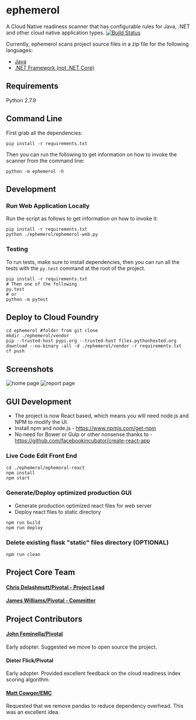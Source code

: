 # ephemerol
A Cloud Native readiness scanner that has configurable rules for Java, .NET and other cloud native application types.
[![Build Status](https://travis-ci.org/Pivotal-Field-Engineering/ephemerol.png?branch=master)](https://travis-ci.org/Pivotal-Field-Engineering/ephemerol)

Currently, ephemerol scans project source files in a zip file for the following languages:
* [Java](docs/Java.MD)
* [.NET Framework (not .NET Core)](docs/DotNet.MD)

## Requirements
Python 2.7.9

## Command Line
First grab all the dependencies:
```
pip install -r requirements.txt
```
Then you can run the following to get information on how to invoke the scanner from the command line:
```
python -m ephemerol -h
```

## Development
### Run Web Application Locally
Run the script as follows to get information on how to invoke it:
```
pip install -r requirements.txt
python ./ephemerol/ephemerol-web.py
```

### Testing
To run tests, make sure to install dependencies, then you can run all the tests with the `py.test` command at the root of the project.
```
pip install -r requirements.txt
# Then one of the following
py.test
# or
python -m pytest
```

## Deploy to Cloud Foundry
```
cd ephemerol #folder from git clone
mkdir ./ephemerol/vendor
pip --trusted-host pypi.org --trusted-host files.pythonhosted.org download --no-binary :all -d ./ephemerol/vendor -r requirements.txt
cf push
```

## Screenshots
![home page](screenshots/home.png)
![report page](screenshots/report.png)

## GUI Development
* The project is now React based, which means you will need node.js and NPM to modify the UI.
* Install npm and node.js - https://www.npmjs.com/get-npm
* No need for Bower or Gulp or other nonsense thanks to - https://github.com/facebookincubator/create-react-app

### Live Code Edit Front End
```
cd ./ephemerol/ephemoral-react
npm install
npm start
```

### Generate/Deploy optimized production GUI
* Generate production optimized react files for web server
* Deploy react files to static directory
```
npm run build
npm run deploy
```

### Delete existing flask "static" files directory (OPTIONAL)
```
npm run clean
```

## Project Core Team
#### [Chris Delashmutt/Pivotal - Project Lead](https://github.com/cdelashmutt-pivotal)
#### [James Williams/Pivotal - Committer](https://github.com/jwilliams-pivotal)

## Project Contributors
#### [John Feminella/Pivotal](https://github.com/fj)
Early adopter. Suggested we move to open source the project.

#### Dieter Flick/Pivotal
Early adopter. Provided excellent feedback on the cloud readiness index scoring algorithm.

#### [Matt Cowger/EMC](https://github.com/mcowger)
Requested that we remove pandas to reduce dependency overhead. This was an excellent idea.

